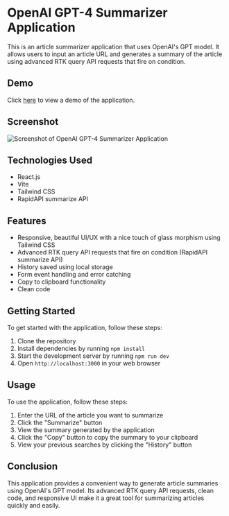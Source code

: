 # OpenAI GPT-4 Summarizer Application

This is an article summarizer application that uses OpenAI's GPT model. It allows users to input an article URL and generates a summary of the article using advanced RTK query API requests that fire on condition.

## Demo

Click [here](https://drive.google.com/file/d/1v4E7WcqtBDIBDxOcgTS-_FOAgnYglsls/preview) to view a demo of the application.

## Screenshot

![Screenshot of OpenAI GPT-4 Summarizer Application](/images/screenshot.png "OpenAI GPT-4 Summarizer Application")

## Technologies Used

- React.js
- Vite
- Tailwind CSS
- RapidAPI summarize API

## Features

- Responsive, beautiful UI/UX with a nice touch of glass morphism using Tailwind CSS
- Advanced RTK query API requests that fire on condition (RapidAPI summarize API)
- History saved using local storage
- Form event handling and error catching
- Copy to clipboard functionality
- Clean code

## Getting Started

To get started with the application, follow these steps:

1. Clone the repository
2. Install dependencies by running `npm install`
3. Start the development server by running `npm run dev`
4. Open `http://localhost:3000` in your web browser

## Usage

To use the application, follow these steps:

1. Enter the URL of the article you want to summarize
2. Click the "Summarize" button
3. View the summary generated by the application
4. Click the "Copy" button to copy the summary to your clipboard
5. View your previous searches by clicking the "History" button

## Conclusion

This application provides a convenient way to generate article summaries using OpenAI's GPT model. Its advanced RTK query API requests, clean code, and responsive UI make it a great tool for summarizing articles quickly and easily.
